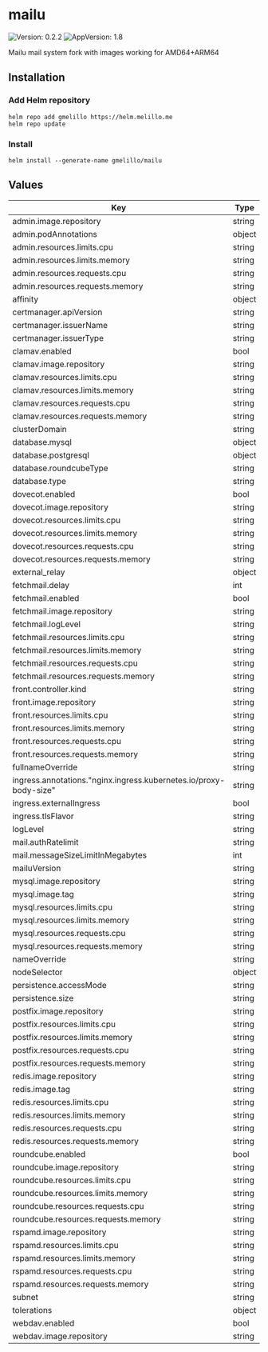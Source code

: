 # mailu

![Version: 0.2.2](https://img.shields.io/badge/Version-0.2.2-informational?style=flat-square) ![AppVersion: 1.8](https://img.shields.io/badge/AppVersion-1.8-informational?style=flat-square)

Mailu mail system fork with images working for AMD64+ARM64

## Installation

### Add Helm repository

```shell
helm repo add gmelillo https://helm.melillo.me
helm repo update
```

### Install

```shell
helm install --generate-name gmelillo/mailu
```

## Values

| Key | Type | Default | Description |
|-----|------|---------|-------------|
| admin.image.repository | string | `"testingmultiarch/admin"` |  |
| admin.podAnnotations | object | `{}` |  |
| admin.resources.limits.cpu | string | `"500m"` |  |
| admin.resources.limits.memory | string | `"500Mi"` |  |
| admin.resources.requests.cpu | string | `"500m"` |  |
| admin.resources.requests.memory | string | `"500Mi"` |  |
| affinity | object | `{}` |  |
| certmanager.apiVersion | string | `"cert-manager.io/v1alpha2"` |  |
| certmanager.issuerName | string | `"letsencrypt"` |  |
| certmanager.issuerType | string | `"ClusterIssuer"` |  |
| clamav.enabled | bool | `true` |  |
| clamav.image.repository | string | `"testingmultiarch/clamav"` |  |
| clamav.resources.limits.cpu | string | `"1000m"` |  |
| clamav.resources.limits.memory | string | `"2Gi"` |  |
| clamav.resources.requests.cpu | string | `"1000m"` |  |
| clamav.resources.requests.memory | string | `"1Gi"` |  |
| clusterDomain | string | `"cluster.local"` |  |
| database.mysql | object | `{}` |  |
| database.postgresql | object | `{}` |  |
| database.roundcubeType | string | `"sqlite"` |  |
| database.type | string | `"sqlite"` |  |
| dovecot.enabled | bool | `true` |  |
| dovecot.image.repository | string | `"testingmultiarch/dovecot"` |  |
| dovecot.resources.limits.cpu | string | `"500m"` |  |
| dovecot.resources.limits.memory | string | `"500Mi"` |  |
| dovecot.resources.requests.cpu | string | `"500m"` |  |
| dovecot.resources.requests.memory | string | `"500Mi"` |  |
| external_relay | object | `{}` |  |
| fetchmail.delay | int | `600` |  |
| fetchmail.enabled | bool | `false` |  |
| fetchmail.image.repository | string | `"testingmultiarch/fetchmail"` |  |
| fetchmail.logLevel | string | `"WARNING"` |  |
| fetchmail.resources.limits.cpu | string | `"200m"` |  |
| fetchmail.resources.limits.memory | string | `"200Mi"` |  |
| fetchmail.resources.requests.cpu | string | `"100m"` |  |
| fetchmail.resources.requests.memory | string | `"100Mi"` |  |
| front.controller.kind | string | `"Deployment"` |  |
| front.image.repository | string | `"testingmultiarch/nginx"` |  |
| front.resources.limits.cpu | string | `"200m"` |  |
| front.resources.limits.memory | string | `"200Mi"` |  |
| front.resources.requests.cpu | string | `"100m"` |  |
| front.resources.requests.memory | string | `"100Mi"` |  |
| fullnameOverride | string | `""` |  |
| ingress.annotations."nginx.ingress.kubernetes.io/proxy-body-size" | string | `"0"` |  |
| ingress.externalIngress | bool | `true` |  |
| ingress.tlsFlavor | string | `"cert"` |  |
| logLevel | string | `"WARNING"` |  |
| mail.authRatelimit | string | `"10/minute;1000/hour"` |  |
| mail.messageSizeLimitInMegabytes | int | `50` |  |
| mailuVersion | string | `"latest"` |  |
| mysql.image.repository | string | `"library/mariadb"` |  |
| mysql.image.tag | string | `"10.4.10"` |  |
| mysql.resources.limits.cpu | string | `"200m"` |  |
| mysql.resources.limits.memory | string | `"512Mi"` |  |
| mysql.resources.requests.cpu | string | `"100m"` |  |
| mysql.resources.requests.memory | string | `"256Mi"` |  |
| nameOverride | string | `""` |  |
| nodeSelector | object | `{}` |  |
| persistence.accessMode | string | `"ReadWriteOnce"` |  |
| persistence.size | string | `"100Gi"` |  |
| postfix.image.repository | string | `"testingmultiarch/postfix"` |  |
| postfix.resources.limits.cpu | string | `"500m"` |  |
| postfix.resources.limits.memory | string | `"2Gi"` |  |
| postfix.resources.requests.cpu | string | `"500m"` |  |
| postfix.resources.requests.memory | string | `"2Gi"` |  |
| redis.image.repository | string | `"redis"` |  |
| redis.image.tag | string | `"5-alpine"` |  |
| redis.resources.limits.cpu | string | `"200m"` |  |
| redis.resources.limits.memory | string | `"300Mi"` |  |
| redis.resources.requests.cpu | string | `"100m"` |  |
| redis.resources.requests.memory | string | `"200Mi"` |  |
| roundcube.enabled | bool | `true` |  |
| roundcube.image.repository | string | `"testingmultiarch/roundcube"` |  |
| roundcube.resources.limits.cpu | string | `"200m"` |  |
| roundcube.resources.limits.memory | string | `"200Mi"` |  |
| roundcube.resources.requests.cpu | string | `"100m"` |  |
| roundcube.resources.requests.memory | string | `"100Mi"` |  |
| rspamd.image.repository | string | `"testingmultiarch/rspamd"` |  |
| rspamd.resources.limits.cpu | string | `"200m"` |  |
| rspamd.resources.limits.memory | string | `"200Mi"` |  |
| rspamd.resources.requests.cpu | string | `"100m"` |  |
| rspamd.resources.requests.memory | string | `"100Mi"` |  |
| subnet | string | `"10.42.0.0/16"` |  |
| tolerations | object | `{}` |  |
| webdav.enabled | bool | `false` |  |
| webdav.image.repository | string | `"testingmultiarch/radicale"` |  |